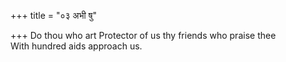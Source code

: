 +++
title = "०३ अभी षु"

+++
Do thou who art Protector of us thy friends who praise thee  
     With hundred aids approach us.
